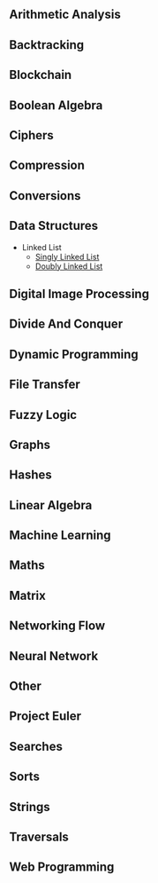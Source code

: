 ## Arithmetic Analysis

## Backtracking

## Blockchain

## Boolean Algebra

## Ciphers

## Compression

## Conversions

## Data Structures

- Linked List
  - [Singly Linked List](https://github.com/TheAlgorithms/Elixir/blob/master/lib/data_structures/singly_linked_list.ex)
  - [Doubly Linked List](https://github.com/TheAlgorithms/Elixir/blob/master/lib/data_structures/doubly_linked_list.ex)

## Digital Image Processing

## Divide And Conquer

## Dynamic Programming

## File Transfer

## Fuzzy Logic

## Graphs

## Hashes

## Linear Algebra

## Machine Learning

## Maths

## Matrix

## Networking Flow

## Neural Network

## Other

## Project Euler

## Searches

## Sorts

## Strings

## Traversals

## Web Programming
